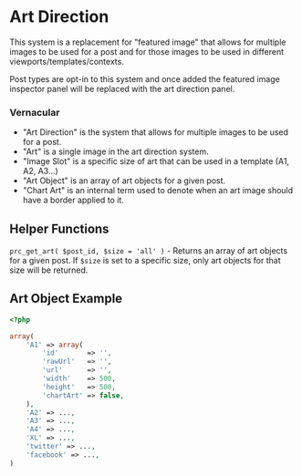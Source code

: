 # Art Direction

This system is a replacement for "featured image" that allows for multiple images to be used for a post and for those images to be used in different viewports/templates/contexts.

Post types are opt-in to this system and once added the featured image inspector panel will be replaced with the art direction panel.

### Vernacular

- "Art Direction" is the system that allows for multiple images to be used for a post.
- "Art" is a single image in the art direction system.
- "Image Slot" is a specific size of art that can be used in a template (A1, A2, A3...)
- "Art Object" is an array of art objects for a given post.
- "Chart Art" is an internal term used to denote when an art image should have a border applied to it.

## Helper Functions

`prc_get_art( $post_id, $size = 'all' )` - Returns an array of art objects for a given post. If `$size` is set to a specific size, only art objects for that size will be returned.

## Art Object Example

```php
<?php

array(
	'A1' => array(
		'id'       => '',
		'rawUrl'   => '',
		'url'      => '',
		'width'    => 500,
		'height'   => 500,
		'chartArt' => false,
	),
	'A2' => ...,
	'A3' => ...,
	'A4' => ...,
	'XL' => ...,
	'twitter' => ...,
	'facebook' => ...,
)

```
